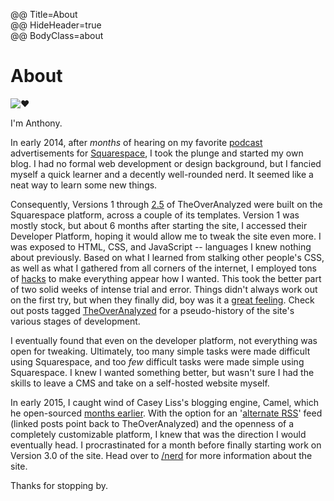 @@ Title=About  
@@ HideHeader=true  
@@ BodyClass=about  

<h1>About</h1>
<img src="http://d.pr/i/1d53F+" class="headshot" alt="❤️">

I'm Anthony.

In early 2014, after *months* of hearing on my favorite [podcast](http://atp.fm) advertisements for [Squarespace](www.squarespace.com), I took the plunge and started my own blog. I had no formal web development or design background, but I fancied myself a quick learner and a decently well-rounded nerd. It seemed like a neat way to learn some new things.

Consequently, Versions 1 through [2.5](https://instagram.com/p/2oFqCowLyD/?taken-by=theoveranalyzed) of TheOverAnalyzed were built on the Squarespace platform, across a couple of its templates. Version 1 was mostly stock, but about 6 months after starting the site, I accessed their Developer Platform, hoping it would allow me to tweak the site even more. I was exposed to HTML, CSS, and JavaScript -- languages I knew nothing about previously. Based on what I learned from stalking other people's CSS, as well as what I gathered from all corners of the internet, I employed tons of [hacks](@@SiteRoot@@/tags/hacking-squarespace) to make everything appear how I wanted. This took the better part of two solid weeks of intense trial and error. Things didn't always work out on the first try, but when they finally did, boy was it a [great feeling](https://twitter.com/caseyliss/status/601133285356531712). Check out posts tagged [TheOverAnalyzed](@@SiteRoot@@/tags/TheOverAnalyzed) for a pseudo-history of the site's various stages of development.

I eventually found that even on the developer platform, not everything was open for tweaking. Ultimately, too many simple tasks were made difficult using Squarespace, and too *few* difficult tasks were made simple using Squarespace. I knew I wanted something better, but wasn't sure I had the skills to leave a CMS and take on a self-hosted website myself.

In early 2015, I caught wind of Casey Liss's blogging engine, Camel, which he open-sourced [months earlier](http://www.caseyliss.com/2014/5/2/camel-open-sourced). With the option for an '[alternate RSS](@@SiteRoot@@/rss-alternate)' feed (linked posts point back to TheOverAnalyzed) and the openness of a completely customizable platform, I knew that was the direction I would eventually head. I procrastinated for a month before finally starting work on Version 3.0 of the site. Head over to [/nerd](@@SiteRoot@@/nerd) for more information about the site.

Thanks for stopping by.
